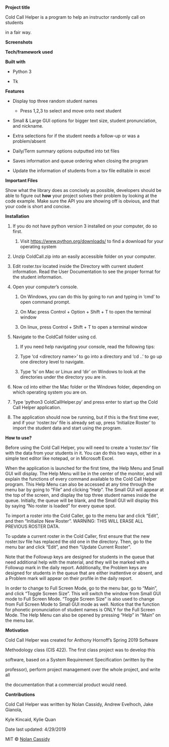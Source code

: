 **Project title**

Cold Call Helper is a program to help an instructor randomly call on students

in a fair way.

**Screenshots**

**Tech/framework used**

**Built with**

-   Python 3

-   Tk

**Features**

-   Display top three random student names

    -   Press 1,2,3 to select and move onto next student

-   Small & Large GUI options for bigger text size, student pronunciation, and
    nickname.

-   Extra selections for if the student needs a follow-up or was a
    problem/absent

-   Daily/Term summary options outputted into txt files

-   Saves information and queue ordering when closing the program

-   Update the information of students from a tsv file editable in excel

**Important Files**

Show what the library does as concisely as possible, developers should be able
to figure out **how** your project solves their problem by looking at the code
example. Make sure the API you are showing off is obvious, and that your code is
short and concise.

**Installation**

1.  If you do not have python version 3 installed on your computer, do so first.

    1.  Visit https://www.python.org/downloads/ to find a download for your
        operating system

2.  Unzip ColdCall.zip into an easily accessible folder on your computer.

3.  Edit roster.tsv located inside the Directory with current student
    information. Read the User Documentation to see the proper format for the
    student information.

4.  Open your computer’s console.

    1.  On Windows, you can do this by going to run and typing in ‘cmd’ to open
        command prompt.

    2.  On Mac press Control + Option + Shift + T to open the terminal window

    3.  On linux, press Control + Shift + T to open a terminal window

5.  Navigate to the ColdCall folder using cd.

    1.  If you need help navigating your console, read the following tips:

    2.  Type ‘cd \<directory name\>’ to go into a directory and ‘cd ..’ to go up
        one directory level to navigate.

    3.  Type ‘ls’ on Mac or Linux and ‘dir’ on Windows to look at the
        directories under the directory you are in.

6.  Now cd into either the Mac folder or the Windows folder, depending on which
    operating system you are on.

7.  Type ‘python3 ColdCallHelper.py’ and press enter to start up the Cold Call
    Helper application.

8.  The application should now be running, but if this is the first time ever,
    and if your ‘roster.tsv’ file is already set up, press ‘Initialize Roster’
    to import the student data and start using the program.

**How to use?**

Before using the Cold Call Helper, you will need to create a ‘roster.tsv’ file
with the data from your students in it. You can do this two ways, either in a
simple text editor like notepad, or in Microsoft Excel.

When the application is launched for the first time, the Help Menu and Small GUI
will display. The Help Menu will be in the center of the monitor, and will
explain the functions of every command available to the Cold Call Helper
program. This Help Menu can also be accessed at any time through the menu bar by
going to “File” and clicking “Help”. The Small GUI will appear at the top of the
screen, and display the top three student names inside the queue. Initially, the
queue will be blank, and the Small GUI will display this by saying “No roster is
loaded” for every queue spot.

To import a roster into the Cold Caller, go to the menu bar and click “Edit”,
and then “Initialize New Roster”. WARNING: THIS WILL ERASE ALL PREVIOUS ROSTER
DATA.

To update a current roster in the Cold Caller, first ensure that the new
roster.tsv file has replaced the old one in the directory. Then, go to the menu
bar and click “Edit”, and then “Update Current Roster”.

Note that the Followup keys are designed for students in the queue that need
additional help with the material, and they will be marked with a Followup mark
in the daily report. Additionally, the Problem keys are designed for students in
the queue that are either inattentive or absent, and a Problem mark will appear
on their profile in the daily report.

In order to change to Full Screen Mode, go to the menu bar, go to “Main”, and
click “Toggle Screen Size”. This will switch the window from Small GUI mode to
Full Screen Mode. “Toggle Screen Size” is also used to change from Full Screen
Mode to Small GUI mode as well. Notice that the function for phonetic
pronunciation of student names is ONLY for the Full Screen Mode. The Help Menu
can also be opened by pressing “Help” in “Main” on the menu bar.

**Motivation**

Cold Call Helper was created for Anthony Hornoff’s Spring 2019 Software

Methodology class (CIS 422). The first class project was to develop this

software, based on a System Requirement Specification (written by the

professor), perform project management over the whole project, and write all

the documentation that a commercial product would need.

**Contributions**

Cold Call Helper was written by Nolan Cassidy, Andrew Evelhoch, Jake Gianola,

Kyle Kincaid, Kylie Quan

Date last updated: 4/29/2019

MIT © [Nolan Cassidy](https://github.com/NolanCassidy)
